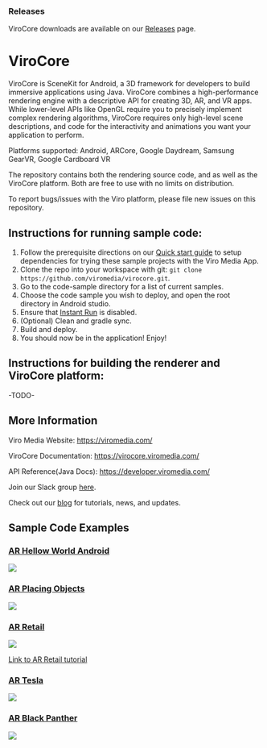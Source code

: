 ### Releases
ViroCore downloads are available on our [Releases](https://virocore.viromedia.com/docs/releases) page.

ViroCore
=====================

ViroCore is SceneKit for Android, a 3D framework for developers to build immersive applications using Java. ViroCore combines a high-performance rendering engine with a descriptive API for creating 3D, AR, and VR apps. While lower-level APIs like OpenGL require you to precisely implement complex rendering algorithms, ViroCore requires only high-level scene descriptions, and code for the interactivity and animations you want your application to perform.

Platforms supported:
Android, ARCore, Google Daydream, Samsung GearVR, Google Cardboard VR

The repository contains both the rendering source code, and as well as the ViroCore platform. Both are free to use with no limits on distribution.

To report bugs/issues with the Viro platform, please file new issues on this repository.

## Instructions for running sample code:

1. Follow the prerequisite directions on our [Quick start guide](https://virocore.viromedia.com/docs/getting-started) to setup dependencies for trying these sample projects with the Viro Media App.
2. Clone the repo into your workspace with git: `git clone https://github.com/viromedia/virocore.git`.
3. Go to the code-sample directory for a list of current samples.
4. Choose the code sample you wish to deploy, and open the root directory in Android studio. 
5. Ensure that [Instant Run](https://developer.android.com/studio/run/index.html#instant-run) is disabled.
6. (Optional) Clean and gradle sync.
7. Build and deploy.
8. You should now be in the application! Enjoy!

## Instructions for building the renderer and ViroCore platform:
-TODO-

## More Information

Viro Media Website: https://viromedia.com/

ViroCore Documentation: https://virocore.viromedia.com/

API Reference(Java Docs): https://developer.viromedia.com/

Join our Slack group [here](https://join.slack.com/t/virodevelopers/shared_invite/enQtMzI3MzgwNDM2NDM5LTBiOTRkMDg0Zjc0ODIyYTAxZDczYzFmODJhMDUxZjVhOTk0NGVhMjNlZTY0ZjkxNjMzZGEyNDNlYzc4ZTkzNzQ).

Check out our [blog](https://blog.viromedia.com/) for tutorials, news, and updates.

## Sample Code Examples

### [AR Hellow World Android](https://github.com/viromedia/virocore/blob/master/code-samples/ARHelloWorldAndroid/app/src/main/java/com/example/virosample/ViroActivity.java)

<a href="https://github.com/viromedia/virocore/blob/master/code-samples/ARHelloWorldAndroid/app/src/main/java/com/example/virosample/ViroActivity.java">
<img src="https://raw.githubusercontent.com/viromedia/virocore/master/code-samples/ARHelloWorldAndroid/ViroARPlanesDemoActivity.gif">
</a>

### [AR Placing Objects](https://github.com/viromedia/virocore/blob/master/code-samples/ARPlacingObjects/app/src/main/java/com/example/virosample/ViroActivity.java)

<a href="https://github.com/viromedia/virocore/blob/master/code-samples/ARPlacingObjects/app/src/main/java/com/example/virosample/ViroActivity.java">
<img src="https://raw.githubusercontent.com/viromedia/virocore/master/code-samples/ARPlacingObjects/ViroARHitTestDemoActivity.gif">
</a>

### [AR Retail](https://github.com/viromedia/virocore/tree/master/code-samples/ARRetail)

<a href="https://github.com/viromedia/virocore/tree/master/code-samples/ARRetail">
<img src="https://raw.githubusercontent.com/viromedia/virocore/master/code-samples/ARRetail/ARRetailActivity.gif">
</a>

[Link to AR Retail tutorial](https://blog.viromedia.com/tutorial-how-to-build-amazons-ar-view-for-arcore-android-using-virocore-and-java-ba1cc3ff2d87)

### [AR Tesla](https://github.com/viromedia/virocore/tree/master/code-samples/ARTesla)

<a href="https://github.com/viromedia/virocore/blob/master/code-samples/ARTesla/app/src/main/java/com/example/virosample/ViroActivityAR.java">
<img src="https://github.com/viromedia/virocore/blob/master/code-samples/ARTesla/viro_car_marker_demo.gif">
</a>

### [AR Black Panther](https://github.com/viromedia/virocore/tree/master/code-samples/ARBlackPanther)

<a href="https://github.com/viromedia/virocore/blob/master/code-samples/ARBlackPanther/app/src/main/java/com/example/virosample/ViroActivityAR.java">
<img src="https://github.com/viromedia/virocore/blob/master/code-samples/ARBlackPanther/viro_black_panther_marker_demo.gif">
</a>
